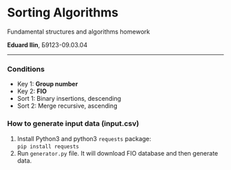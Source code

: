 # Sorting Algorithms
Fundamental structures and algorithms homework

**Eduard Ilin**, Б9123-09.03.04

---

### Conditions
* Key 1: **Group number**
* Key 2: **FIO**
* Sort 1: Binary insertions, descending
* Sort 2: Merge recursive, ascending

### How to generate input data (input.csv)
1. Install Python3 and python3 `requests` package: \
`pip install requests`
2. Run `generator.py` file. It will download FIO database and then generate data.
